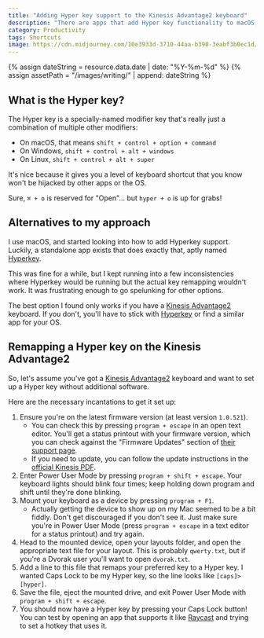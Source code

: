 ```yaml
---
title: "Adding Hyper key support to the Kinesis Advantage2 keyboard"
description: "There are apps that add Hyper key functionality to macOS, but this method will work on any OS without additional software!"
category: Productivity
tags: Shortcuts
image: https://cdn.midjourney.com/10e3933d-3710-44aa-b390-3eabf3b0ec1d/0_3.png
---
```


<!-- Include assets like ![Asset]({{ assetPath }}/my-asset.png) -->

{% assign dateString = resource.data.date | date: "%Y-%m-%d" %}
{% assign assetPath = "/images/writing/" | append: dateString %}

## What is the Hyper key?

The Hyper key is a specially-named modifier key that's really just a combination of multiple other modifiers:

- On macOS, that means `shift + control + option + command`
- On Windows, `shift + control + alt + windows`
- On Linux, `shift + control + alt + super`

It's nice because it gives you a level of keyboard shortcut that you know won't be hijacked by other apps or the OS.

Sure, `⌘ + o` is reserved for "Open"... but `hyper + o` is up for grabs!

## Alternatives to my approach

I use macOS, and started looking into how to add Hyperkey support. Luckily, a standalone app exists that does exactly that, aptly named [Hyperkey](https://hyperkey.app/).

This was fine for a while, but I kept running into a few inconsistencies where Hyperkey would be running but the actual key remapping wouldn't work. It was frustrating enough to go spelunking for other options.

The best option I found only works if you have a [Kinesis Advantage2](https://kinesis-ergo.com/shop/advantage2/) keyboard. If you don't, you'll have to stick with [Hyperkey](https://hyperkey.app/) or find a similar app for your OS.

## Remapping a Hyper key on the Kinesis Advantage2

So, let's assume you've got a [Kinesis Advantage2](https://kinesis-ergo.com/shop/advantage2/) keyboard and want to set up a Hyper key without additional software.

Here are the necessary incantations to get it set up:

1. Ensure you're on the latest firmware version (at least version `1.0.521`).
   - You can check this by pressing `program + escape` in an open text editor. You'll get a status printout with your firmware version, which you can check against the "Firmware Updates" section of [their support page](https://kinesis-ergo.com/support/advantage2/).
   - If you need to update, you can follow the update instructions in the [official Kinesis PDF](https://kinesis-ergo.com/wp-content/uploads/Adv2-Firmware-Update-Instructions-2-2-21.pdf).
1. Enter Power User Mode by pressing `program + shift + escape`. Your keyboard lights should blink four times; keep holding down program and shift until they're done blinking.
1. Mount your keyboard as a device by pressing `program + F1`.
   - Actually getting the device to show up on my Mac seemed to be a bit fiddly. Don't get discouraged if you don't see it. Just make sure you're in Power User Mode (press `program + escape` in a text editor for a status printout) and try again.
1. Head to the mounted device, open your layouts folder, and open the appropriate text file for your layout. This is probably `qwerty.txt`, but if you're a Dvorak user you'll want to open `dvorak.txt`.
1. Add a line to this file that remaps your preferred key to a Hyper key. I wanted Caps Lock to be my Hyper key, so the line looks like `[caps]>[hyper]`.
1. Save the file, eject the mounted drive, and exit Power User Mode with `program + shift + escape`.
1. You should now have a Hyper key by pressing your Caps Lock button! You can test by opening an app that supports it like [Raycast](https://www.raycast.com/) and trying to set a hotkey that uses it.
